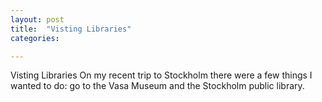 ```yaml
---
layout: post
title:  "Visting Libraries"
categories:

---
```

Visting Libraries
On my recent trip to Stockholm there were a few things I wanted to do: go to the Vasa Museum and the Stockholm public library.

